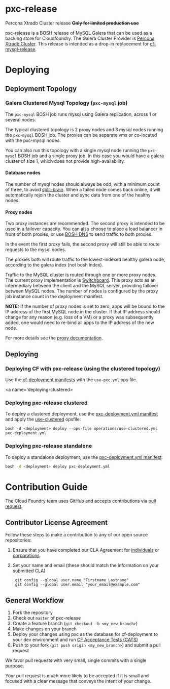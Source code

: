 # pxc-release

Percona Xtradb Cluster release ~~**Only for limited production use**~~

pxc-release is a BOSH release of MySQL Galera that can be used as a backing store for Cloudfoundry. The Galera Cluster Provider is [Percona Xtradb Cluster](https://www.percona.com/software/mysql-database/percona-xtradb-cluster).
This release is intended as a drop-in replacement for [cf-mysql-release](https://github.com/cloudfoundry/cf-mysql-release).

<a name='deploying'></a>
# Deploying

## Deployment Topology

### Galera Clustered Mysql Topology (`pxc-mysql` job)
The `pxc-mysql` BOSH job runs mysql using Galera replication, across 1 or several nodes.

The typical clustered topology is 2 proxy nodes and 3 mysql nodes running the `pxc-mysql` BOSH job. The proxies can be separate vms or co-located with the pxc-mysql nodes.

You can also run this topology with a single mysql node running the `pxc-mysql` BOSH job and a single proxy job. In this case you would have a galera cluster of size 1, which does not provide high-availability.
#### Database nodes

The number of mysql nodes should always be odd, with a minimum count of three, to avoid [split-brain](http://en.wikipedia.org/wiki/Split-brain\_\(computing\)).
When a failed node comes back online, it will automatically rejoin the cluster and sync data from one of the healthy nodes.

#### Proxy nodes

Two proxy instances are recommended. The second proxy is intended to be used in a failover capacity. You can also choose to place a load balancer in front of both proxies, or use [BOSH DNS](https://bosh.io/docs/dns.html) to send traffic to both proxies.

In the event the first proxy fails, the second proxy will still be able to route requests to the mysql nodes.

The proxies both will route traffic to the lowest-indexed healthy galera node, according to the galera index (not bosh index).

Traffic to the MySQL cluster is routed through one or more proxy nodes. The current proxy implementation is [Switchboard](https://github.com/cloudfoundry-incubator/switchboard). This proxy acts as an intermediary between the client and the MySQL server, providing failover between MySQL nodes. The number of nodes is configured by the proxy job instance count in the deployment manifest.

**NOTE:** If the number of proxy nodes is set to zero, apps will be bound to the IP address of the first MySQL node in the cluster. If that IP address should change for any reason (e.g. loss of a VM) or a proxy was subsequently added, one would need to re-bind all apps to the IP address of the new node.

For more details see the [proxy documentation](/docs/proxy.md).

<a name='deploying-new-deployments'></a>
## Deploying
<a name='deploying-with-cf-deployment'></a>
### Deploying CF with pxc-release (using the clustered topology)
Use the [cf-deployment manifests](https://github.com/cloudfoundry/cf-deployment) with the `use-pxc.yml` ops file.

<a name='deploying-clustered></a>
### Deploying pxc-release clustered

To deploy a clustered deployment, use the [pxc-deployment.yml manifest](pxc-deployment.yml) and apply the [use-clustered](operations/use-clustered.yml) opsfile:

```
bosh -d <deployment> deploy --ops-file operations/use-clustered.yml pxc-deployment.yml
```

<a name='deploying-standalone'></a>
### Deploying pxc-release standalone

To deploy a standalone deployment, use the [pxc-deployment.yml manifest](pxc-deployment.yml):

```bash
bosh -d <deployment> deploy pxc-deployment.yml
```

<a name='contribution-guide'></a>
# Contribution Guide

The Cloud Foundry team uses GitHub and accepts contributions via
[pull request](https://help.github.com/articles/using-pull-requests).

## Contributor License Agreement

Follow these steps to make a contribution to any of our open source repositories:

1. Ensure that you have completed our CLA Agreement for
  [individuals](https://www.cloudfoundry.org/pdfs/CFF_Individual_CLA.pdf) or
  [corporations](https://www.cloudfoundry.org/pdfs/CFF_Corporate_CLA.pdf).

1. Set your name and email (these should match the information on your submitted CLA)

        git config --global user.name "Firstname Lastname"
        git config --global user.email "your_email@example.com"

## General Workflow

1. Fork the repository
1. Check out `master` of pxc-release
1. Create a feature branch (`git checkout -b <my_new_branch>`)
1. Make changes on your branch
1. Deploy your changes using pxc as the database for cf-deployment to your dev environment and run [CF Acceptance Tests (CATS)](https://github.com/cloudfoundry/cf-acceptance-tests/)
1. Push to your fork (`git push origin <my_new_branch>`) and submit a pull request

We favor pull requests with very small, single commits with a single purpose.

Your pull request is much more likely to be accepted if it is small and focused with a clear message that conveys the intent of your change.
